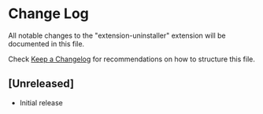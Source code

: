 # Change Log

All notable changes to the "extension-uninstaller" extension will be documented in this file.

Check [Keep a Changelog](http://keepachangelog.com/) for recommendations on how to structure this file.

## [Unreleased]

- Initial release
